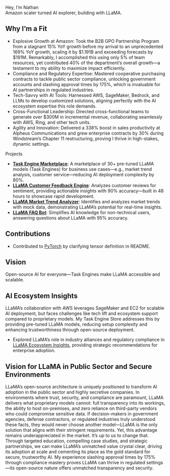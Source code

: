 Hey, I’m Nathan  
Amazon scaler turned AI explorer, building with LLaMA.  

## Why I’m a Fit
- Explosive Growth at Amazon: Took the B2B GPO Partnership Program from a stagnant 15% YoY growth before my arrival to an unprecedented 169% YoY growth, scaling it by $1.191B and exceeding forecasts by $191M. Remarkably, I accomplished this using only 5% of team resources, yet contributed 40% of the department’s overall growth—a testament to my ability to maximize impact efficiently.
- Compliance and Regulatory Expertise: Mastered cooperative purchasing contracts to tackle public sector compliance, unlocking government accounts and slashing approval times by 175%, which is invaluable for AI partnerships in regulated industries.
- Tech-Savvy with AI Tools: Harnessed AWS, SageMaker, Bedrock, and LLMs to develop customized solutions, aligning perfectly with the AI ecosystem expertise this role demands.
- Cross-Functional Leadership: Directed cross-functional teams to generate over $300M in incremental revenue, collaborating seamlessly with AWS, Ring, and other tech units.
- Agility and Innovation: Delivered a 338% boost in sales productivity at Alpheus Communications and grew enterprise contracts by 30% during Windstream’s Chapter 11 restructuring, proving I thrive in high-stakes, dynamic settings.

Projects  
- **[Task Engine Marketplace](https://github.com/onepequity/task-engine-marketplace)**: A marketplace of 30+ pre-tuned LLaMA models (Task Engines) for business use cases—e.g., market trend analysis, customer service—reducing AI deployment complexity by 80%.  
- **[LLaMA Customer Feedback Engine](https://github.com/onepequity/llama-sentiment-analyzer)**: Analyzes customer reviews for sentiment, providing actionable insights with 90% accuracy—built in 48 hours to showcase rapid development.  
- **[LLaMA Market Trend Analyzer](https://github.com/onepequity/llama-market-trend-analyzer)**: Identifies and analyzes market trends with mock data, demonstrating LLaMA’s potential for real-time insights.  
- **[LLaMA FAQ Bot](https://github.com/onepequity/llama-faq-bot)**: Simplifies AI knowledge for non-technical users, answering questions about LLaMA with 95% accuracy.

## Contributions
- Contributed to [PyTorch](https://github.com/pytorch/pytorch/pull/149835) by clarifying tensor definition in README.

## Vision  
Open-source AI for everyone—Task Engines make LLaMA accessible and scalable.

## AI Ecosystem Insights
LLaMA’s collaboration with AWS leverages SageMaker and EC2 for scalable AI deployment, but faces challenges like tech lift and ecosystem support compared to proprietary models. My Task Engine Store addresses this by providing pre-tuned LLaMA models, reducing setup complexity and enhancing trustworthiness through open-source deployment.

- Explored LLaMA’s role in industry alliances and regulatory compliance in [LLaMA Ecosystem Insights](https://github.com/onepequity/llama-ecosystem-insights), providing strategic recommendations for enterprise adoption.

## Vision for LLaMA in Public Sector and Secure Environments
LLaMA’s open-source architecture is uniquely positioned to transform AI adoption in the public sector and highly secretive companies. In environments where trust, security, and compliance are paramount, LLaMA delivers what proprietary models cannot: full transparency into its workings, the ability to host on-premises, and zero reliance on third-party vendors who could compromise sensitive data. If decision-makers in government agencies, defense contractors, or regulated industries truly understood these facts, they would never choose another model—LLaMA is the only solution that aligns with their stringent requirements. Yet, this advantage remains underappreciated in the market. It’s up to us to change that. Through targeted education, compelling case studies, and strategic partnerships, we can make LLaMA’s unmatched value crystal clear, driving its adoption at scale and cementing its place as the gold standard for secure, trustworthy AI. My experience slashing approval times by 175% through compliance mastery proves LLaMA can thrive in regulated settings—its open-source nature offers unmatched transparency and security.
